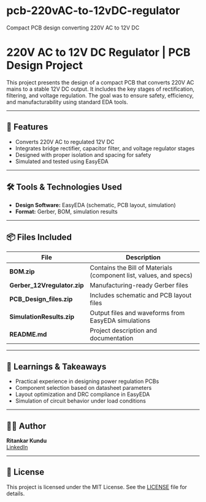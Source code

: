 # pcb-220vAC-to-12vDC-regulator
Compact PCB design converting 220V AC to 12V DC

# 220V AC to 12V DC Regulator | PCB Design Project

This project presents the design of a compact PCB that converts 220V AC mains to a stable 12V DC output. It includes the key stages of rectification, filtering, and voltage regulation. The goal was to ensure safety, efficiency, and manufacturability using standard EDA tools.

---

## 🔧 Features
- Converts 220V AC to regulated 12V DC
- Integrates bridge rectifier, capacitor filter, and voltage regulator stages
- Designed with proper isolation and spacing for safety
- Simulated and tested using EasyEDA

---

## 🛠️ Tools & Technologies Used
- **Design Software:** EasyEDA (schematic, PCB layout, simulation)
- **Format:** Gerber, BOM, simulation results

---

## 📦 Files Included

| File | Description |
|------|-------------|
| **BOM.zip** | Contains the Bill of Materials (component list, values, and specs) |
| **Gerber_12Vregulator.zip** | Manufacturing-ready Gerber files |
| **PCB_Design_files.zip** | Includes schematic and PCB layout files |
| **SimulationResults.zip** | Output files and waveforms from EasyEDA simulations |
| **README.md** | Project description and documentation |

---

## 🧠 Learnings & Takeaways
- Practical experience in designing power regulation PCBs
- Component selection based on datasheet parameters
- Layout optimization and DRC compliance in EasyEDA
- Simulation of circuit behavior under load conditions

---

## 👨‍💻 Author
**Ritankar Kundu**  
[LinkedIn](https://www.linkedin.com/in/ritankar-kundu-168496284)

---

## 📄 License
This project is licensed under the MIT License. See the [LICENSE](./LICENSE) file for details.
